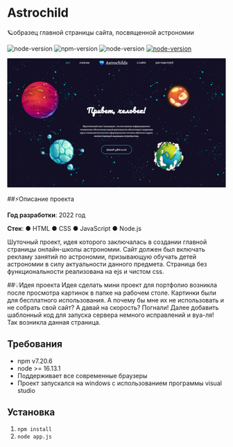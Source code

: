 # Astrochild
🪐образец главной страницы сайта, посвященной астрономии

![node-version](https://img.shields.io/badge/license-MIT-blue)
![npm-version](https://img.shields.io/badge/npm-7.20.6-red) 
![node-version](https://img.shields.io/badge/node->=16.13.1-green)
[![node-version](https://img.shields.io/badge/watch-live-blueviolet)](https://swenlii.up.railway.app/works/astro-for-children)<!-- ccылка на проект -->

<div align="center">
<img src="public/images/astro-1.png" width="600px">
</div>

##⚡Описание проекта

**Год разработки**: 2022 год

**Стек**: ● HTML ● CSS ● JavaScript ● Node.js

Шуточный проект, идея которого заключалась в создании главной страницы онлайн-школы астрономии. Сайт должен был включать рекламу занятий по астрономии, призывающую обучать детей астрономии в силу актуальности данного предмета. Страница без функциональности реализована на ejs и чистом css. 

##💡Идея проекта
Идея сделать мини проект для портфолио возникла после просмотра картинок в папке на рабочем столе. Картинки были для бесплатного использования. А почему бы мне их не использовать и не собрать свой сайт? А давай на скорость? Погнали! Далее добавить шаблонный код для запуска сервера немного исправлений и вуа-ля! Так возникла данная страница.

## Требования

- npm v7.20.6
- node >= 16.13.1
- Поддерживает все современные браузеры
- Проект запускался на windows с использованием программы visual studio

## Установка

1. `npm install`
2. `node app.js`
